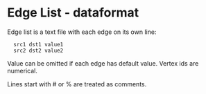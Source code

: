 # Edge List - dataformat #

Edge list is a text file with each edge on its own line:

```
  src1 dst1 value1
  src2 dst2 value2
```

Value can be omitted if each edge has default value. Vertex ids are numerical.

Lines start with # or % are treated as comments.